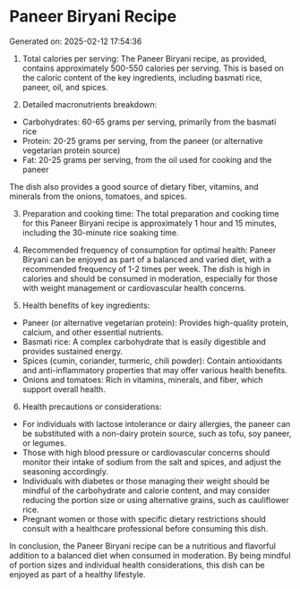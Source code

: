 # Paneer Biryani Recipe
Generated on: 2025-02-12 17:54:36

1. Total calories per serving:
The Paneer Biryani recipe, as provided, contains approximately 500-550 calories per serving. This is based on the caloric content of the key ingredients, including basmati rice, paneer, oil, and spices.

2. Detailed macronutrients breakdown:
- Carbohydrates: 60-65 grams per serving, primarily from the basmati rice
- Protein: 20-25 grams per serving, from the paneer (or alternative vegetarian protein source)
- Fat: 20-25 grams per serving, from the oil used for cooking and the paneer

The dish also provides a good source of dietary fiber, vitamins, and minerals from the onions, tomatoes, and spices.

3. Preparation and cooking time:
The total preparation and cooking time for this Paneer Biryani recipe is approximately 1 hour and 15 minutes, including the 30-minute rice soaking time.

4. Recommended frequency of consumption for optimal health:
Paneer Biryani can be enjoyed as part of a balanced and varied diet, with a recommended frequency of 1-2 times per week. The dish is high in calories and should be consumed in moderation, especially for those with weight management or cardiovascular health concerns.

5. Health benefits of key ingredients:
- Paneer (or alternative vegetarian protein): Provides high-quality protein, calcium, and other essential nutrients.
- Basmati rice: A complex carbohydrate that is easily digestible and provides sustained energy.
- Spices (cumin, coriander, turmeric, chili powder): Contain antioxidants and anti-inflammatory properties that may offer various health benefits.
- Onions and tomatoes: Rich in vitamins, minerals, and fiber, which support overall health.

6. Health precautions or considerations:
- For individuals with lactose intolerance or dairy allergies, the paneer can be substituted with a non-dairy protein source, such as tofu, soy paneer, or legumes.
- Those with high blood pressure or cardiovascular concerns should monitor their intake of sodium from the salt and spices, and adjust the seasoning accordingly.
- Individuals with diabetes or those managing their weight should be mindful of the carbohydrate and calorie content, and may consider reducing the portion size or using alternative grains, such as cauliflower rice.
- Pregnant women or those with specific dietary restrictions should consult with a healthcare professional before consuming this dish.

In conclusion, the Paneer Biryani recipe can be a nutritious and flavorful addition to a balanced diet when consumed in moderation. By being mindful of portion sizes and individual health considerations, this dish can be enjoyed as part of a healthy lifestyle.
